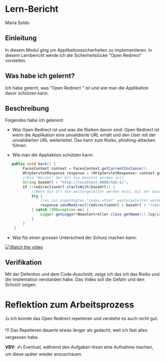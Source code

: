 # Lern-Bericht
Maria Soldo

## Einleitung
In diesem Modul ging um Applikaitonssicherheiten zu implementieren. In diesem Lernbericht werde ich die Sicherheitslücke "Open Redirect" vorstellen.

## Was habe ich gelernt?
Ich habe gelernt, was "Open Redirect " ist und wie man die Applikation davor schützen kann.

## Beschreibung
Folgendes habe ich gelerent:

* Was Open Redirect ist und was die Risiken davon sind:
Open Redirect ist wenn die Applikation eine unvalidierte URL erhält und den User mit der unvalidierten URL weiterleitet. Das kann zum Risiko, phishing-attacken führen.

* Wie man die Appliaktion schützen kann:
```Java
   public void back() {
        FacesContext context = FacesContext.getCurrentInstance();
        HttpServletResponse response = (HttpServletResponse) context.getExternalContext().getResponse();
        //Die "Wurzel" der Url die benutzt werden soll
        String baseUrl = "http://localhost:8080/SSA-5/";
        if (!redirectionUrl.startsWith(baseUrl)) {
            //Wenn die Url die weitergeleitet werden muss, mit der baseUrl anfängt dann soll:
            try {
                //es zur angehängten "index.xhtml" weitergeleitet werden. 
                response.sendRedirect(redirectionUrl = baseUrl + "/secured/index.xhtml");
            } catch (IOException ex) {
                Logger.getLogger(NewsController.class.getName()).log(Level.SEVERE, null, ex);
            }
        }
    }
```

* Was für einen grossen Unterschied der Schutz machen kann:

[![Watch the video](https://img.youtube.com/vi/GRQmvTj9dOc/default.jpg)](https://youtu.be/GRQmvTj9dOc)

## Verifikation
Mit der Defention und dem Code-Auschnitt, zeige ich das ich das Risiko und die Implentation verstanden habe. Das Video soll die Gefahr und den Schutzt zeigen.

# Reflektion zum Arbeitsprozess

👍 Ich konnte das Open Redirect repetieren und verstehe es auch recht gut.

👎 Das Repetieren dauerte etwas länger als gedacht, weil ich fast alles vergessen habe.

**VBV**: ✍️ Eventuel, während den Aufgaben lösen eine Aufnahme machen, um diese später wieder anzuschauen.
